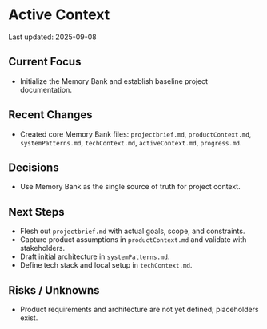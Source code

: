 # Active Context

Last updated: 2025-09-08

## Current Focus
- Initialize the Memory Bank and establish baseline project documentation.

## Recent Changes
- Created core Memory Bank files: `projectbrief.md`, `productContext.md`, `systemPatterns.md`, `techContext.md`, `activeContext.md`, `progress.md`.

## Decisions
- Use Memory Bank as the single source of truth for project context.

## Next Steps
- Flesh out `projectbrief.md` with actual goals, scope, and constraints.
- Capture product assumptions in `productContext.md` and validate with stakeholders.
- Draft initial architecture in `systemPatterns.md`.
- Define tech stack and local setup in `techContext.md`.

## Risks / Unknowns
- Product requirements and architecture are not yet defined; placeholders exist. 